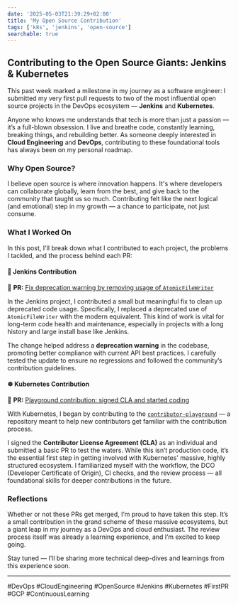 ```yaml
---
date: '2025-05-03T21:39:29+02:00'
title: 'My Open Source Contribution'
tags: ['k8s', 'jenkins', 'open-source']
searchable: true
---
```


## Contributing to the Open Source Giants: Jenkins & Kubernetes

This past week marked a milestone in my journey as a software engineer: I submitted my very first pull requests to two of the most influential open source projects in the DevOps ecosystem — **Jenkins** and **Kubernetes**.

Anyone who knows me understands that tech is more than just a passion — it’s a full-blown obsession. I live and breathe code, constantly learning, breaking things, and rebuilding better. As someone deeply interested in **Cloud Engineering** and **DevOps**, contributing to these foundational tools has always been on my personal roadmap.

### Why Open Source?

I believe open source is where innovation happens. It's where developers can collaborate globally, learn from the best, and give back to the community that taught us so much. Contributing felt like the next logical (and emotional) step in my growth — a chance to participate, not just consume.

### What I Worked On

In this post, I'll break down what I contributed to each project, the problems I tackled, and the process behind each PR:

#### 🔧 Jenkins Contribution

📌 **PR:** [Fix deprecation warning by removing usage of `AtomicFileWriter`](https://github.com/jenkinsci/jenkins/pull/10619)

In the Jenkins project, I contributed a small but meaningful fix to clean up deprecated code usage. Specifically, I replaced a deprecated use of `AtomicFileWriter` with the modern equivalent. This kind of work is vital for long-term code health and maintenance, especially in projects with a long history and large install base like Jenkins.

The change helped address a **deprecation warning** in the codebase, promoting better compliance with current API best practices. I carefully tested the update to ensure no regressions and followed the community’s contribution guidelines.



#### ☸️ Kubernetes Contribution

📌 **PR:** [Playground contribution: signed CLA and started coding](https://github.com/kubernetes-sigs/contributor-playground/pull/1822)

With Kubernetes, I began by contributing to the [`contributor-playground`](https://github.com/kubernetes-sigs/contributor-playground) — a repository meant to help new contributors get familiar with the contribution process.

I signed the **Contributor License Agreement (CLA)** as an individual and submitted a basic PR to test the waters. While this isn’t production code, it’s the essential first step in getting involved with Kubernetes' massive, highly structured ecosystem. I familiarized myself with the workflow, the DCO (Developer Certificate of Origin), CI checks, and the review process — all foundational skills for deeper contributions in the future.

### Reflections

Whether or not these PRs get merged, I’m proud to have taken this step. It’s a small contribution in the grand scheme of these massive ecosystems, but a giant leap in my journey as a DevOps and cloud enthusiast. The review process itself was already a learning experience, and I’m excited to keep going.

Stay tuned — I’ll be sharing more technical deep-dives and learnings from this experience soon.

---

\#DevOps \#CloudEngineering \#OpenSource \#Jenkins \#Kubernetes \#FirstPR \#GCP \#ContinuousLearning
